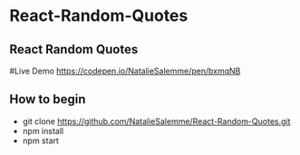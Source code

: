 # React-Random-Quotes

## React Random Quotes 

#Live Demo 
https://codepen.io/NatalieSalemme/pen/bxmqNB

## How to begin 
- git clone https://github.com/NatalieSalemme/React-Random-Quotes.git
- npm install 
- npm start 
